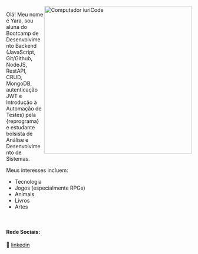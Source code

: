 <img src="https://raw.githubusercontent.com/MicaelliMedeiros/micaellimedeiros/master/image/computer-illustration.png" min-width="400px" max-width="400px" width="400px" align="right" alt="Computador iuriCode">

<p align="left"> 
Olá! Meu nome é Yara, sou aluna do Bootcamp de Desenvolvimento Backend (JavaScript, Git/Github, NodeJS, RestAPI, CRUD, MongoDB, autenticação JWT e Introdução à Automação de Testes) pela {reprograma} e estudante bolsista de Análise e Desenvolvimento de Sistemas.
</p>

<p align="left">
Meus interesses incluem: 

- Tecnologia 
- Jogos (especialmente RPGs)
- Animais
- Livros
- Artes
  
</p>



[linkedin]: https://www.linkedin.com/in/yaralviana/
<br>

#### Rede Sociais:

👔 [linkedin][linkedin]

